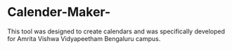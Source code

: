 # Calender-Maker-
This tool was designed to create calendars and was specifically developed for Amrita Vishwa Vidyapeetham Bengaluru campus.
